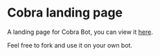 # Cobra landing page
A landing page for Cobra Bot, you can view it [here](cobra.telmoduarte.me).

Feel free to fork and use it on your own bot.
